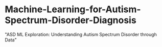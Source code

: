 # Machine-Learning-for-Autism-Spectrum-Disorder-Diagnosis
"ASD ML Exploration: Understanding Autism Spectrum Disorder through Data"
